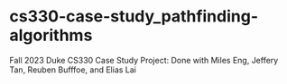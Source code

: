 # cs330-case-study_pathfinding-algorithms
Fall 2023 Duke CS330 Case Study Project: Done with Miles Eng, Jeffery Tan, Reuben Bufffoe, and Elias Lai
